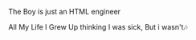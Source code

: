 <p>The Boy is just an HTML engineer</p>
<p>All My Life I Grew Up thinking I was sick, But i wasn't🎶</p>
